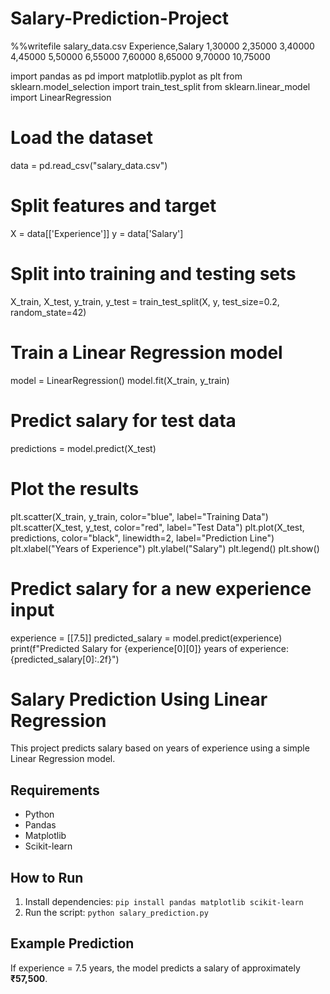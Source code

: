 # Salary-Prediction-Project
%%writefile salary_data.csv
Experience,Salary
1,30000
2,35000
3,40000
4,45000
5,50000
6,55000
7,60000
8,65000
9,70000
10,75000

import pandas as pd
import matplotlib.pyplot as plt
from sklearn.model_selection import train_test_split
from sklearn.linear_model import LinearRegression

# Load the dataset
data = pd.read_csv("salary_data.csv")

# Split features and target
X = data[['Experience']]
y = data['Salary']

# Split into training and testing sets
X_train, X_test, y_train, y_test = train_test_split(X, y, test_size=0.2, random_state=42)

# Train a Linear Regression model
model = LinearRegression()
model.fit(X_train, y_train)

# Predict salary for test data
predictions = model.predict(X_test)

# Plot the results
plt.scatter(X_train, y_train, color="blue", label="Training Data")
plt.scatter(X_test, y_test, color="red", label="Test Data")
plt.plot(X_test, predictions, color="black", linewidth=2, label="Prediction Line")
plt.xlabel("Years of Experience")
plt.ylabel("Salary")
plt.legend()
plt.show()

# Predict salary for a new experience input
experience = [[7.5]]
predicted_salary = model.predict(experience)
print(f"Predicted Salary for {experience[0][0]} years of experience: {predicted_salary[0]:.2f}")

# Salary Prediction Using Linear Regression

This project predicts salary based on years of experience using a simple Linear Regression model.

## Requirements
- Python
- Pandas
- Matplotlib
- Scikit-learn

## How to Run
1. Install dependencies: `pip install pandas matplotlib scikit-learn`
2. Run the script: `python salary_prediction.py`

## Example Prediction
If experience = 7.5 years, the model predicts a salary of approximately **₹57,500**.
